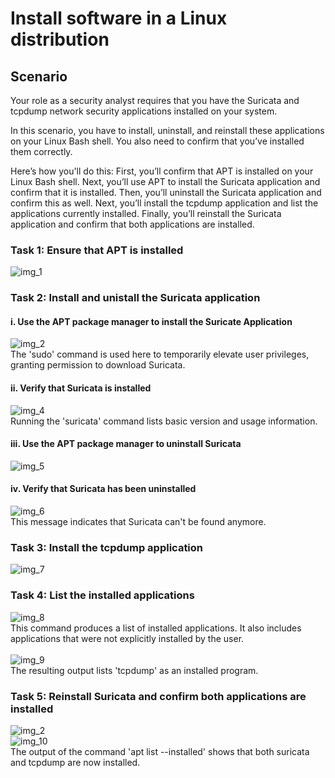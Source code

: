 # Install software in a Linux distribution

## Scenario

Your role as a security analyst requires that you have the Suricata and tcpdump network security applications installed on your system.

In this scenario, you have to install, uninstall, and reinstall these applications on your Linux Bash shell. You also need to confirm that you’ve installed them correctly.

Here’s how you'll do this: First, you’ll confirm that APT is installed on your Linux Bash shell. Next, you’ll use APT to install the Suricata application and confirm that it is installed. Then, you’ll uninstall the Suricata application and confirm this as well. Next, you’ll install the tcpdump application and list the applications currently installed. Finally, you’ll reinstall the Suricata application and confirm that both applications are installed.

### Task 1: Ensure that APT is installed
![img_1](https://github.com/andrewrodgers90/Install_software_in_a_Linux_distribution/assets/132149730/49da8f4f-4656-4b4b-b322-1dd4ee393b71)

### Task 2: Install and unistall the Suricata application

#### i. Use the APT package manager to install the Suricate Application
![img_2](https://github.com/andrewrodgers90/Install_software_in_a_Linux_distribution/assets/132149730/3da75341-32f2-4e89-8bd5-e091a3360231)
<br>
The 'sudo' command is used here to temporarily elevate user privileges, granting permission to download Suricata.

#### ii. Verify that Suricata is installed
![img_4](https://github.com/andrewrodgers90/Install_software_in_a_Linux_distribution/assets/132149730/54902637-c0f9-4d97-a308-624b503d4c4c)
<br>
Running the 'suricata' command lists basic version and usage information. 

#### iii. Use the APT package manager to uninstall Suricata
![img_5](https://github.com/andrewrodgers90/Install_software_in_a_Linux_distribution/assets/132149730/206088a6-0f30-4251-a0e3-12ec9ee0fcff)

#### iv. Verify that Suricata has been uninstalled
![img_6](https://github.com/andrewrodgers90/Install_software_in_a_Linux_distribution/assets/132149730/730f335d-df03-4bf1-971a-77f301bcce9e)
<br>
This message indicates that Suricata can't be found anymore.

### Task 3: Install the tcpdump application
![img_7](https://github.com/andrewrodgers90/Install_software_in_a_Linux_distribution/assets/132149730/f1ec849f-2ea6-4b77-89d0-7b8f55bdf2d7)

### Task 4: List the installed applications
![img_8](https://github.com/andrewrodgers90/Install_software_in_a_Linux_distribution/assets/132149730/0bc9ca3b-7a8c-4076-b5d9-4fe14cb1fa8d)
<br>
This command produces a list of installed applications. It also includes applications that were not explicitly installed by the user.
<br>
<br>
![img_9](https://github.com/andrewrodgers90/Install_software_in_a_Linux_distribution/assets/132149730/f8ec232b-8832-46a0-8914-31e4a576cc44)
<br>
The resulting output lists 'tcpdump' as an installed program.

### Task 5: Reinstall Suricata and confirm both applications are installed
![img_2](https://github.com/andrewrodgers90/Install_software_in_a_Linux_distribution/assets/132149730/3da75341-32f2-4e89-8bd5-e091a3360231)
<br>
![img_10](https://github.com/andrewrodgers90/Install_software_in_a_Linux_distribution/assets/132149730/2a8ab2ae-e4fa-4c67-b405-a10455e74ce1)
<br>
The output of the command 'apt list --installed' shows that both suricata and tcpdump are now installed.

